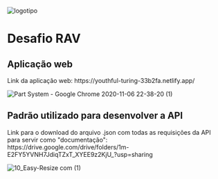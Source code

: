 ![logotipo](https://user-images.githubusercontent.com/8229999/98428970-be91de00-2082-11eb-987f-9b346fe330ac.png)

<h1>Desafio RAV</h1>

<h2>Aplicação web</h2>
<p>Link da aplicação web: https://youthful-turing-33b2fa.netlify.app/</p>

![Part System - Google Chrome 2020-11-06 22-38-20 (1)](https://user-images.githubusercontent.com/8229999/98429715-25b19180-2087-11eb-8af6-6131bb5c6a3d.gif)

<h2>Padrão utilizado para desenvolver a API</h2>
<p>Link para o download do arquivo .json com todas as requisições da API para servir como "documentação": 
https://drive.google.com/drive/folders/1m-E2FY5YVNH7JdiqTZxT_XYEE9z2KjU_?usp=sharing</p>

![10_Easy-Resize com (1)](https://user-images.githubusercontent.com/8229999/98429617-7c6a9b80-2086-11eb-9625-a54bde924e14.jpg)

